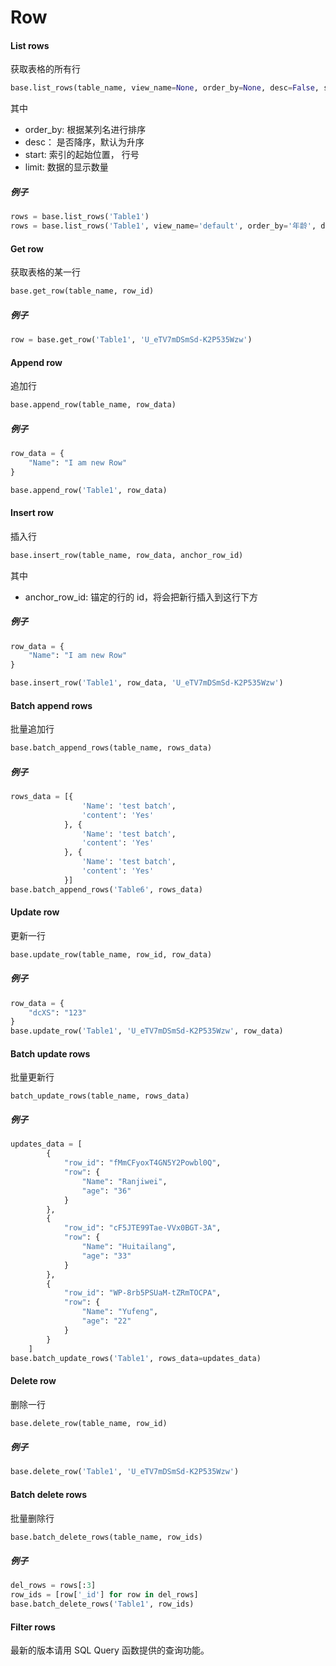 # Row

#### List rows

获取表格的所有行

```python
base.list_rows(table_name, view_name=None, order_by=None, desc=False, start=None, limit=None)
```

其中

* order_by: 根据某列名进行排序
* desc： 是否降序，默认为升序
* start: 索引的起始位置， 行号
* limit: 数据的显示数量

##### 例子

```python
rows = base.list_rows('Table1')
rows = base.list_rows('Table1', view_name='default', order_by='年龄', desc=True, start=5, limit=20)
```

#### Get row

获取表格的某一行

```python
base.get_row(table_name, row_id)
```

##### 例子

```python
row = base.get_row('Table1', 'U_eTV7mDSmSd-K2P535Wzw')
```

#### Append row

追加行

```python
base.append_row(table_name, row_data)
```

##### 例子

```python
row_data = {
    "Name": "I am new Row"
}

base.append_row('Table1', row_data)
```

#### Insert row

插入行

```python
base.insert_row(table_name, row_data, anchor_row_id)
```

其中

* anchor_row_id: 锚定的行的 id，将会把新行插入到这行下方

##### 例子

```python
row_data = {
    "Name": "I am new Row"
}

base.insert_row('Table1', row_data, 'U_eTV7mDSmSd-K2P535Wzw')
```

#### Batch append rows

批量追加行

```python
base.batch_append_rows(table_name, rows_data)
```

##### 例子

```python
rows_data = [{
                'Name': 'test batch',
                'content': 'Yes'
            }, {
                'Name': 'test batch',
                'content': 'Yes'
            }, {
                'Name': 'test batch',
                'content': 'Yes'
            }]
base.batch_append_rows('Table6', rows_data)
```

#### Update row

更新一行

```python
base.update_row(table_name, row_id, row_data)
```

##### 例子

```python
row_data = {
    "dcXS": "123"
}
base.update_row('Table1', 'U_eTV7mDSmSd-K2P535Wzw', row_data)
```

#### Batch update rows

批量更新行

```
batch_update_rows(table_name, rows_data)
```

##### 例子

```python
updates_data = [
        {
            "row_id": "fMmCFyoxT4GN5Y2Powbl0Q",
            "row": {
                "Name": "Ranjiwei",
                "age": "36"
            }
        },
        {
            "row_id": "cF5JTE99Tae-VVx0BGT-3A",
            "row": {
                "Name": "Huitailang",
                "age": "33"
            }
        },
        {
            "row_id": "WP-8rb5PSUaM-tZRmTOCPA",
            "row": {
                "Name": "Yufeng",
                "age": "22"
            }
        }
    ]
base.batch_update_rows('Table1', rows_data=updates_data)
```

#### Delete row

删除一行

```python
base.delete_row(table_name, row_id)
```

##### 例子

```python
base.delete_row('Table1', 'U_eTV7mDSmSd-K2P535Wzw')
```

#### Batch delete rows

批量删除行

```python
base.batch_delete_rows(table_name, row_ids)
```

##### 例子

```python
del_rows = rows[:3]
row_ids = [row['_id'] for row in del_rows]
base.batch_delete_rows('Table1', row_ids)
```

#### Filter rows

最新的版本请用 SQL Query 函数提供的查询功能。
